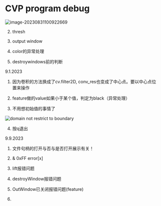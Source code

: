 # CVP program debug



![image-20230831100922669](D:\GitHub\Cockroach-video-parse\src\md_img\image-20230831100922669.png)



2. thresh



3. output window



4. color的异常处理


5. destroywindows前的判断


9.1.2023

1. 因为卷积的方法换成了cv.filter2D, conv_res也变成了中心点。要以中心点位置来操作

2. feature做的value如果小于某个值，判定为black（异常处理）

3. 不用想初始值的事情了

![domain not restrict to boundary](image.png)

4. 按q退出

9.9.2023

1. 文件句柄的打开与否与是否打开展示有关！

2. & 0xFF error[x]

3. lift报错问题

4. destroyWindow报错问题

5. OutWindow已关闭报错问题(feature)

6. 
